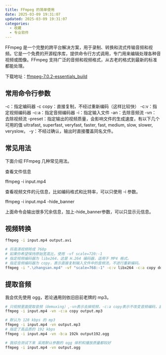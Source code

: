 ```yaml
---
title: FFmpeg 的简单使用
date: 2025-03-09 19:31:07
updated: 2025-03-09 19:31:07
categories:
  - 收藏
  - 专业软件
---
```


FFmpeg 是一个完整的跨平台解决方案，用于录制、转换和流式传输音频和视频。它是一个免费的开源程序库，提供命令行方式调用，专门用来编辑处理各种音视频或图像。FFmpeg 支持广泛的音频和视频格式，从古老的格式到最新的标准都能处理。

下载地址：[ffmpeg-7.0.2-essentials_build](https://www.gyan.dev/ffmpeg/builds/packages/ffmpeg-7.0.2-essentials_build.7z)

## 常用命令行参数

-c：指定编码器
-c copy：直接复制，不经过重新编码（这样比较快）
-c:v：指定视频编码器
-c:a：指定音频编码器
-i：指定输入文件<!-- more -->
-an：去除音频流
-vn： 去除视频流
-preset：指定输出的视频质量，会影响文件的生成速度，有以下几个可用的值 ultrafast, superfast, veryfast, faster, fast, medium, slow, slower, veryslow。
-y：不经过确认，输出时直接覆盖同名文件。

## 常见用法

下面介绍 FFmpeg 几种常见用法。

查看文件信息

ffmpeg -i input.mp4

查看视频文件的元信息，比如编码格式和比特率，可以只使用 -i 参数。

ffmpeg -i input.mp4 -hide_banner

上面命令会输出很多冗余信息，加上-hide_banner参数，可以只显示元信息。

## 视频转换

```sh
ffmpeg -i input.mp4 output.avi

# 将高清视频转成 768p
# 如果你希望保持原始宽高比，使用 -vf scale=720:-1
# 指定视频编码器为 libx264，这是 H.264 编码器，适用于 MP4 格式。
# 指定音频编码器为 copy，表示直接复制输入文件中的音频流，不进行重新编码。
ffmpeg -i ".\zhangsan.mp4" -vf "scale=768:-1" -c:v libx264 -c:a copy dd.mp4
```

## 提取音频

我会优先使用 ogg，若论通用则依旧目前老牌的 mp3。

```sh
# 只视频里面提取音频（demuxing）,-vn表示去掉视频，-c:a copy表示不改变音频编码，直接拷贝
ffmpeg -i input.mp4 -vn -c:a copy output.mp3

# 默认为 128 kbps 的 mp3
ffmpeg -i input.mp4 -vn output.mp3
# 指定了高品质的 192 kbps
ffmpeg -i input.mp4 -vn -b:a 192k output192.ogg

# 我综合测试下来 采用默认参数的 ogg 体积和播放质量都较好
ffmpeg -i input.mp4 -vn output.ogg
```
